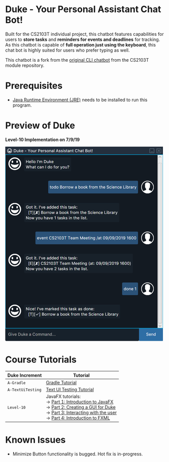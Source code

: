 Duke - Your Personal Assistant Chat Bot!
=========================================
Built for the CS2103T individual project, this chatbot features capabilities for users to **store tasks** and **reminders for events and deadlines** for tracking. As this chatbot is capable of **full operation just using the keyboard**, this chat bot is highly suited for users who prefer typing as well.

This chatbot is a fork from the [original CLI chatbot](https://github.com/nus-cs2103-AY1920S1/duke) from the CS2103T module repository.

# Prerequisites

* [Java Runtime Environment (JRE)](https://www.oracle.com/java/technologies/jre8-downloads.html) needs to be installed to run this program.

# Preview of Duke

**Level-10 Implementation on 7/9/19**

<img src="https://raw.githubusercontent.com/Q-gabe/duke/master/preview/DukePreview.png" alt = "Duke Preview as of Level-10" width="500" /> 

# Course Tutorials 

Duke Increment | Tutorial
---------------|---------------
`A-Gradle` | [Gradle Tutorial](tutorials/gradleTutorial.md)
`A-TextUiTesting` | [Text UI Testing Tutorial](tutorials/textUiTestingTutorial.md)
`Level-10` | JavaFX tutorials:<br>→ [Part 1: Introduction to JavaFX][fx1]<br>→ [Part 2: Creating a GUI for Duke][fx2]<br>→ [Part 3: Interacting with the user][fx3]<br>→ [Part 4: Introduction to FXML][fx4]

[fx1]: <tutorials/javaFxTutorialPart1.md>
[fx2]: <tutorials/javaFxTutorialPart2.md>
[fx3]: <tutorials/javaFxTutorialPart3.md>
[fx4]: <tutorials/javaFxTutorialPart4.md>

# Known Issues

* Minimize Button functionality is bugged. Hot fix is in-progress.